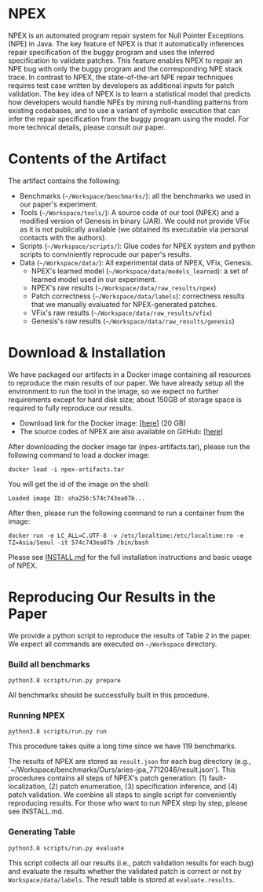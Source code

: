 # NPEX
NPEX is an automated program repair system for Null Pointer Exceptions (NPE) in Java.
The key feature of NPEX is that it automatically inferences repair specification of the buggy program and uses
the inferred specification to validate patches. This feature enables NPEX to repair an NPE bug with only
the buggy program and the corresponding NPE stack trace.
In contrast to NPEX, the state-of-the-art NPE repair techniques requires test case written by developers
as additional inputs for patch validation.
The key idea of NPEX is to learn a statistical model that predicts how developers would handle
NPEs by mining null-handling patterns from existing codebases, and to use a variant of
symbolic execution that can infer the repair specification from the buggy program using the model.
For more technical details, please consult our paper.

# Contents of the Artifact
The artifact contains the following:
* Benchmarks (`~/Workspace/benchmarks/`): all the benchmarks we used in our paper's experiment.
* Tools (`~/Workspace/tools/`): A source code of our tool (NPEX) and a modified version of Genesis in binary (JAR). We could not provide
VFix as it is not publically available (we obtained its executable via personal contacts with the authors).
* Scripts (`~/Workspace/scripts/`): Glue codes for NPEX system and python scripts to conviniently reprocude our paper's results. 
* Data (`~/Workspace/data/`): All experimental data of NPEX, VFix, Genesis.
  * NPEX's learned model (`~/Workspace/data/models_learned`): a set of learned model used in our experiment.
  * NPEX's raw results (`~/Workspace/data/raw_results/npex`)
  * Patch correctness (`~/Workspace/data/labels`): correctness results that we manually evaluated for NPEX-generated patches.
  * VFix's raw results (`~/Workspace/data/raw_results/vfix`) 
  * Genesis's raw results (`~/Workspace/data/raw_results/genesis`)

# Download & Installation
We have packaged our artifacts in a Docker image containing all resources to reproduce the main results of our paper.
We have already setup all the environment to run the tool in the image, so we expect no further requirements except for hard disk size;
about 150GB of storage space is required to fully reproduce our results.

* Download link for the Docker image: [[here]](https://doi.org/10.6084/m9.figshare.19087652.v1) (20 GB)
* The source codes of NPEX are also available on GitHub: [[here]](https://github.com/kupl/NPEX)

After downloading the docker image tar (npex-artifacts.tar), please run the following command to load a docker image:
```
docker load -i npex-artifacts.tar
```
You will get the id of the image on the shell:
```
Loaded image ID: sha256:574c743ea07b...
```
After then, please run the following command to run a container from the image:
```
docker run -e LC_ALL=C.UTF-8 -v /etc/localtime:/etc/localtime:ro -e TZ=Asia/Seoul -it 574c743ea07b /bin/bash
```


Please see [INSTALL.md](./INSTALL.md) for the full installation instructions and basic usage of NPEX.

# Reproducing Our Results in the Paper
We provide a python script to reproduce the results of Table 2 in the paper.
We expect all commands are executed on `~/Workspace` directory.

### Build all benchmarks
```
python3.8 scripts/run.py prepare
```
All benchmarks should be successfully built in this procedure.

### Running NPEX
```
python3.8 scripts/run.py run 
```
This procedure takes quite a long time since we have 119 benchmarks.

The results of NPEX are stored as `result.json` for each bug directory (e.g., `~/Workspace/benchmarks/Ours/aries-jpa_7712046/result.json').
This procedures contains all steps of NPEX's patch generation: 
(1) fault-localization, (2) patch enumeration, (3) specification inference, and (4) patch validation.
We combine all steps to single script for conveniently reproducing results. 
For those who want to run NPEX step by step, please see INSTALL.md.

### Generating Table
```
python3.8 scripts/run.py evaluate 
```
This script collects all our results (i.e., patch validation results for each bug) and evaluate the results whether the validated patch is correct or not by `Workspace/data/labels`. The result table is stored at `evaluate.results`. 



